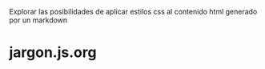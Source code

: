 Explorar las posibilidades de aplicar estilos css al contenido html generado por un markdown


# jargon.js.org


